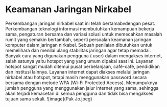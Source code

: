 # Keamanan Jaringan Nirkabel
Perkembangan jaringan nirkabel saat ini telah bertamabvdengan pesat. Perkembangan teknologi informasi membutuhkan kemampuan bekerja sama, pengaturan bersama dan variasi solusi untuk memecahkan masalah rumit yang semakin bertambah, seperti persoalan keamanan jaringan komputer dalam jaringan nirkabel. Sebuah penilaian dibutuhkan untuk memelihara dan menilai ulang stabilitas jaringan agar tetap memadai. Banyak cara yang digunakan pengguna ( user) dalam mengakses internet, salah satunya yaitu hotspot yang yang umum dipakai saat ini. Layanan hotspot sangat mudah ditemui pusat perbelanjaan, café-café, pendidikan dan institusi lainnya. Layanan internet dapat diakses melalui jaringan nirkabel atau hotspot, tetapi masih menggunakan password secara bersama dengan metode WPA (Wi-Fi Protected Access). Menumpuknya jumlah pengguna yang menggunakan jalur internet yang sama, sehingga akan terjadi kemacetan di semua pengguna dan tidak bisa mengakses tujuan sama sekali. 
![image](Pak Jo.jpeg)
